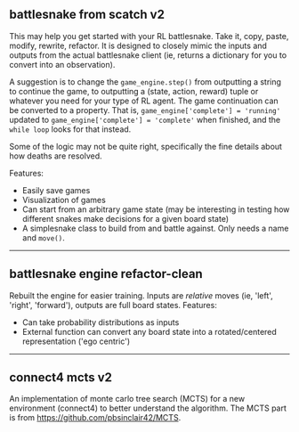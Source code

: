
## battlesnake from scatch v2
This may help you get started with your RL battlesnake. Take it, copy, paste, modify, rewrite, refactor. It is designed to closely mimic the inputs and outputs from the actual battlesnake client (ie, returns a dictionary for you to convert into an observation).

A suggestion is to change the <code>game_engine.step()</code> from outputting a string to continue the game, to outputting a (state, action, reward) tuple or whatever you need for your type of RL agent.
The game continuation can be converted to a property. That is, <code>game_engine['complete'] = 'running'</code> updated to <code>game_engine['complete'] = 'complete'</code> when finished, and the <code>while loop</code> looks for that instead.

Some of the logic may not be quite right, specifically the fine details about how deaths are resolved.

Features:<br>
- Easily save games<br>
- Visualization of games<br>
- Can start from an arbitrary game state (may be interesting in testing how different snakes make decisions for a given board state)<br>
- A simplesnake class to build from and battle against. Only needs a name and <code>move()</code>.

***
## battlesnake engine refactor-clean
Rebuilt the engine for easier training. Inputs are *relative* moves (ie, 'left', 'right', 'forward'), outputs are full board states.
Features:<br>
- Can take probability distributions as inputs
- External function can convert any board state into a rotated/centered representation ('ego centric')


***
## connect4 mcts v2
An implementation of monte carlo tree search (MCTS) for a new environment (connect4) to better understand the algorithm. The MCTS part is from https://github.com/pbsinclair42/MCTS.
